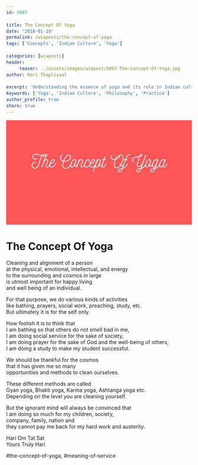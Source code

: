 ```yaml
--- 
id: 5067

title: The Concept Of Yoga
date: "2018-01-19"
permalink: /wiaposts/the-concept-of-yoga
tags: ['Concepts', 'Indian Culture', 'Yoga']    

categories: [wiaposts] 
header:
     teaser: ../assets/images/wiapost/5067-The-Concept-Of-Yoga.jpg
author: Hari Thapliyaal 

excerpt: 'Understanding the essence of yoga and its role in Indian culture.' 
keywords: ['Yoga', 'Indian Culture', 'Philosophy', 'Practice']
author_profile: true 
share: true 
---
```


![The Concept Of Yoga](../assets/images/wiapost/5067-The-Concept-Of-Yoga.jpg)     
   
# The Concept Of Yoga
    
Cleaning and alignment of a person     
at the physical, emotional, intellectual, and energy     
to the surrounding and cosmos in large     
is utmost important for happy living     
and well being of an individual.    
    
For that purpose, we do various kinds of activities     
like bathing, prayers, social work, preaching, study, etc.     
But ultimately it is for the self only.    
    
How foolish it is to think that     
I am bathing so that others do not smell bad in me,     
I am doing social service for the sake of society,     
I am doing prayer for the sake of God and the well-being of others,     
I am doing a study to make my student successful.    
    
We should be thankful for the cosmos     
that it has given me so many     
opportunities and methods to clean ourselves.    
    
These different methods are called     
Gyan yoga, Bhakti yoga, Karma yoga, Ashtanga yoga etc.     
Depending on the level you are cleaning yourself.    
    
But the ignorant mind will always be convinced that     
I am doing so much for my children, society,     
company, family, nation and     
they cannot pay me back for my hard work and austerity.    
    
Hari Om Tat Sat     
Yours Truly Hari    
    
\#the-concept-of-yoga, #meaning-of-service    
